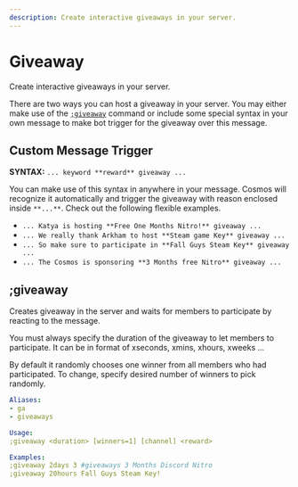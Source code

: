 ```yaml
---
description: Create interactive giveaways in your server.
---
```


# Giveaway
Create interactive giveaways in your server.

There are two ways you can host a giveaway in your server. You may either make use of the [`;giveaway`](#giveaway) command or include some special syntax in your own message to make bot trigger for the giveaway over this message.

## Custom Message Trigger

**SYNTAX:** `... keyword **reward** giveaway ...`

You can make use of this syntax in anywhere in your message. Cosmos will recognize it automatically and trigger the giveaway with reason enclosed inside `**...**`. Check out the following flexible examples.

- `... Katya is hosting **Free One Months Nitro!** giveaway ...`
- `... We really thank Arkham to host **Steam game Key** giveaway ...`
- `... So make sure to participate in **Fall Guys Steam Key** giveaway ...`
- `... The Cosmos is sponsoring **3 Months free Nitro** giveaway ...` 


## ;giveaway

Creates giveaway in the server and waits for members to participate by reacting to the message.

You must always specify the duration of the giveaway to let members to participate. It can be in format of xseconds, xmins, xhours, xweeks ...

By default it randomly chooses one winner from all members who had participated. To change, specify desired number of winners to pick randomly.

```yaml
Aliases:
- ga
- giveaways

Usage:
;giveaway <duration> [winners=1] [channel] <reward>

Examples:
;giveaway 2days 3 #giveaways 3 Months Discord Nitro
;giveaway 20hours Fall Guys Steam Key!
```
